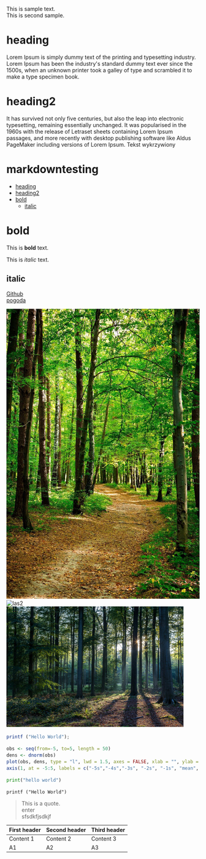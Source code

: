 <!-- Example for normal text -->
This is sample text.  
This is second sample.  
# heading
Lorem Ipsum is simply dummy text of the printing and typesetting industry. Lorem Ipsum has been the industry's standard dummy text ever since the 1500s, when an unknown printer took a galley of type and scrambled it to make a type specimen book.  
# heading2
It has survived not only five centuries, but also the leap into electronic typesetting, remaining essentially unchanged. It was popularised in the 1960s with the release of Letraset sheets containing Lorem Ipsum passages, and more recently with desktop publishing software like Aldus PageMaker including versions of Lorem Ipsum.
Tekst wykrzywiony

<!-- Example for title -->
<!-- omit in toc -->

markdowntesting
==============

<!-- Here comes the TOC -->
- [heading](#heading)
- [heading2](#heading2)
- [bold](#bold)
  - [italic](#italic)
  
  
<!-- Example of paragraph of text -->

<!-- Example of another paragraph -->

<!-- Example for Bold -->
# bold
This is **bold** text.
<!-- Example for Italic  -->
This is *italic* text.
## italic
<!-- Example for Links -->
[Github](https://github.com/martab0/Markdown)  
[pogoda](http://meteo.pl)
<!-- Example for Images -->
![las](las1.jpg)
![las2](https://d-tm.ppstatic.pl/kadry/d4/08/ccf306fbac4337497fc4223c4861.1000.jpg)
![las3](images/qwe.jpeg)
<!-- Example for linking to another file-->

<!-- Example for Headers -->

<!-- Just text with equation -->

<!-- Example for inline code -->

<!-- A block of code -->
```javascript
printf ("Hello World");
```
```r
obs <- seq(from=-5, to=5, length = 50)
dens <- dnorm(obs)
plot(obs, dens, type = "l", lwd = 1.5, axes = FALSE, xlab = "", ylab = "")
axis(1, at = -5:5, labels = c("-5s","-4s","-3s", "-2s", "-1s", "mean", "1s", "2s", "3s","4s","5s"))
```
```python
print("hello world")
```
```
printf ("Hello World")
```

<!-- Example for Quote -->
> This is a quote.  
> enter  
> sfsdkfjsdkjf

<!-- Example for Bullet List -->

<!-- Example for Numbered List -->

<!-- Example for Tables -->

| First header | Second header | Third header |
| ------------ | ------------- | ------------ |
| Content 1    | Content 2     | Content 3    |
| A1           | A2            | A3           |

<!-- Paragraph after table -->
